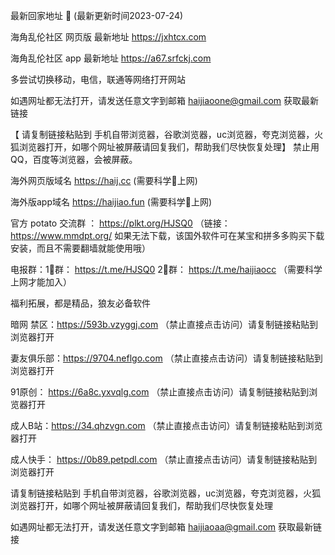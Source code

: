  最新回家地址 👋 (最新更新时间2023-07-24)

海角乱伦社区 网页版 最新地址  https://jxhtcx.com

海角乱伦社区 app 最新地址 https://a67.srfckj.com

多尝试切换移动，电信，联通等网络打开网站

如遇网址都无法打开，请发送任意文字到邮箱  haijiaoone@gmail.com  获取最新链接

【 请复制链接粘贴到 手机自带浏览器，谷歌浏览器，uc浏览器，夸克浏览器，火狐浏览器打开，如哪个网址被屏蔽请回复我们，帮助我们尽快恢复处理】
禁止用QQ，百度等浏览器，会被屏蔽。

海外网页版域名  https://haij.cc   (需要科学🔬上网)

海外版app域名  https://haijiao.fun  (需要科学🔬上网)

官方 potato 交流群  ： https://plkt.org/HJSQ0  （链接：https://www.mmdpt.org/ 如果无法下载，该国外软件可在某宝和拼多多购买下载安装，而且不需要翻墙就能使用哦）

电报群：1⃣️群：  https://t.me/HJSQ0    2⃣️群： https://t.me/haijiaocc  （需要科学上网才能加入）


福利拓展，都是精品，狼友必备软件

暗网 禁区：https://593b.vzyggj.com （禁止直接点击访问）请复制链接粘贴到浏览器打开

妻友俱乐部：https://9704.neflgo.com （禁止直接点击访问）请复制链接粘贴到浏览器打开

91原创：   https://6a8c.yxvqlg.com （禁止直接点击访问）请复制链接粘贴到浏览器打开

成人B站：https://34.qhzvgn.com （禁止直接点击访问）请复制链接粘贴到浏览器打开

成人快手： https://0b89.petpdl.com （禁止直接点击访问）请复制链接粘贴到浏览器打开

请复制链接粘贴到 手机自带浏览器，谷歌浏览器，uc浏览器，夸克浏览器，火狐浏览器打开，如哪个网址被屏蔽请回复我们，帮助我们尽快恢复处理

如遇网址都无法打开，请发送任意文字到邮箱   haijiaoaa@gmail.com   获取最新链接
